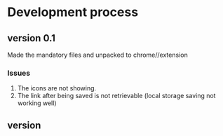 # Development process
## version 0.1
Made the mandatory files and unpacked to chrome//extension

### Issues
1. The icons are not showing.
2. The link after being saved is not retrievable (local storage saving not working well)

## version 